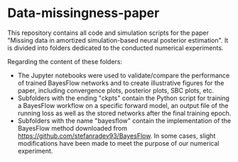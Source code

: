 # Data-missingness-paper
This repository contains all code and simulation scripts for the paper "Missing data in amortized simulation-based neural posterior estimation". It is divided into folders dedicated to the conducted numerical experiments.

Regarding the content of these folders:

- The Jupyter notebooks were used to validate/compare the performance of trained BayesFlow networks and to create illustrative figures for the paper, including convergence plots, posterior plots, SBC plots, etc.
- Subfolders with the ending "ckpts" contain the Python script for training a BayesFlow workflow on a specific forward model, an output file of the running loss as well as the stored networks after the final training epoch.
- Subfolders with the name "bayesflow" contain the implementation of the BayesFlow method downloaded from https://github.com/stefanradev93/BayesFlow. In some cases, slight modifications have been made to meet the purpose of our numerical experiment.
